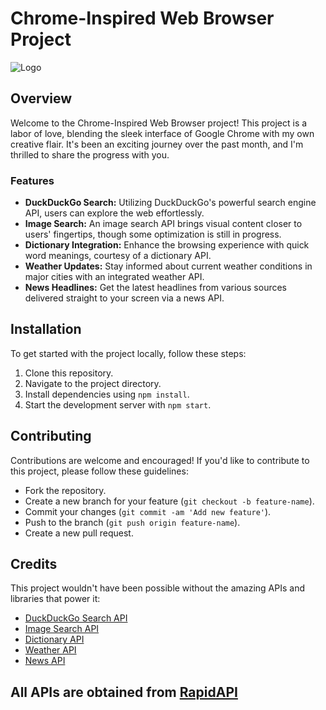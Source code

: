 # Chrome-Inspired Web Browser Project

![Logo](https://github.com/KAVIN-KJ/Zeno-Search/assets/118243615/0bf37fb8-79a6-459a-b4f9-4de61e19b903)

## Overview

Welcome to the Chrome-Inspired Web Browser project! This project is a labor of love, blending the sleek interface of Google Chrome with my own creative flair. It's been an exciting journey over the past month, and I'm thrilled to share the progress with you.

### Features

- **DuckDuckGo Search:** Utilizing DuckDuckGo's powerful search engine API, users can explore the web effortlessly.
- **Image Search:** An image search API brings visual content closer to users' fingertips, though some optimization is still in progress.
- **Dictionary Integration:** Enhance the browsing experience with quick word meanings, courtesy of a dictionary API.
- **Weather Updates:** Stay informed about current weather conditions in major cities with an integrated weather API.
- **News Headlines:** Get the latest headlines from various sources delivered straight to your screen via a news API.

## Installation

To get started with the project locally, follow these steps:

1. Clone this repository.
2. Navigate to the project directory.
3. Install dependencies using `npm install`.
4. Start the development server with `npm start`.

## Contributing

Contributions are welcome and encouraged! If you'd like to contribute to this project, please follow these guidelines:

- Fork the repository.
- Create a new branch for your feature (`git checkout -b feature-name`).
- Commit your changes (`git commit -am 'Add new feature'`).
- Push to the branch (`git push origin feature-name`).
- Create a new pull request.

## Credits

This project wouldn't have been possible without the amazing APIs and libraries that power it:

- [DuckDuckGo Search API](https://rapidapi.com/epctex-epctex-default/api/duckduckgo10)
- [Image Search API](https://rapidapi.com/epctex-epctex-default/api/duckduckgo10)
- [Dictionary API](https://rapidapi.com/apininjas/api/dictionary-by-api-ninjas)
- [Weather API](https://rapidapi.com/weatherapi/api/weatherapi-com)
- [News API](https://rapidapi.com/epctex-epctex-default/api/duckduckgo10)
  
## All APIs are obtained from [RapidAPI](https://rapidapi.com/search/free%20api)



